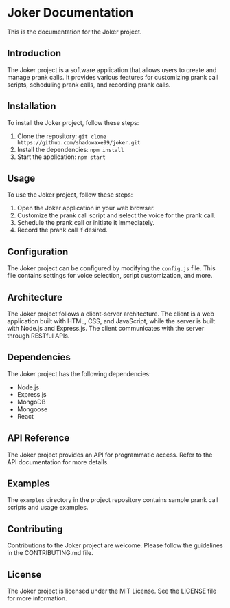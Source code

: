 # Joker Documentation

This is the documentation for the Joker project.

## Introduction

The Joker project is a software application that allows users to create and manage prank calls. It provides various features for customizing prank call scripts, scheduling prank calls, and recording prank calls.

## Installation

To install the Joker project, follow these steps:

1. Clone the repository: `git clone https://github.com/shadowaxe99/joker.git`
2. Install the dependencies: `npm install`
3. Start the application: `npm start`

## Usage

To use the Joker project, follow these steps:

1. Open the Joker application in your web browser.
2. Customize the prank call script and select the voice for the prank call.
3. Schedule the prank call or initiate it immediately.
4. Record the prank call if desired.

## Configuration

The Joker project can be configured by modifying the `config.js` file. This file contains settings for voice selection, script customization, and more.

## Architecture

The Joker project follows a client-server architecture. The client is a web application built with HTML, CSS, and JavaScript, while the server is built with Node.js and Express.js. The client communicates with the server through RESTful APIs.

## Dependencies

The Joker project has the following dependencies:

- Node.js
- Express.js
- MongoDB
- Mongoose
- React

## API Reference

The Joker project provides an API for programmatic access. Refer to the API documentation for more details.

## Examples

The `examples` directory in the project repository contains sample prank call scripts and usage examples.

## Contributing

Contributions to the Joker project are welcome. Please follow the guidelines in the CONTRIBUTING.md file.

## License

The Joker project is licensed under the MIT License. See the LICENSE file for more information.